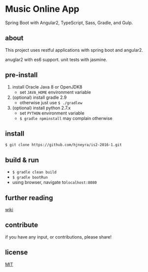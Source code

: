 # Music Online App

Spring Boot with Angular2, TypeScript, Sass, Gradle, and Gulp.

## about

This project uses restful applications with spring boot and angular2.

anuglar2 with es6 support. unit tests with jasmine.

## pre-install

1. install Oracle Java 8 or OpenJDK8
    - set `JAVA_HOME` environment variable
1. (optional) install gradle 2.9
    - otherwise just use `$ ./gradlew`
1. (optional) install python 2.7.x
    - set `PYTHON` environment variable
    - `$ gradle npminstall` may complain otherwise

## install

`$ git clone https://github.com/hjneyra/is2-2016-1.git`

## build & run

* `$ gradle clean build`
* `$ gradle bootRun`
* using browser, navigate to`localhost:8080`

## further reading

[wiki](https://github.com/hjneyra/is2-2016-1/wiki)

## contribute

if you have any input, or contributions, please share!

## license
[MIT](/LICENSE)
